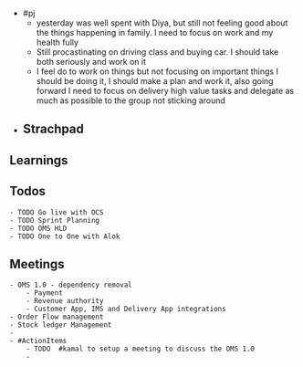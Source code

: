 - #pj
	- yesterday was well spent with Diya, but still not feeling good about the things happening in family. I need to focus on work and my health fully
	- Still procastinating  on driving class and buying car. I should take both seriously and work on it
	- I feel do to work on things but not focusing on important things I should be doing it, I should make a plan and work it, also going forward I need to focus on delivery high value tasks and delegate as much as possible to the group not sticking around
- ## Strachpad
## Learnings
## Todos
	- TODO Go live with OCS
	- TODO Sprint Planning
	- TODO OMS HLD
	- TODO One to One with Alok
## Meetings
	- OMS 1.0 - dependency removal
		- Payment
		- Revenue authority
		- Customer App, IMS and Delivery App integrations
	- Order Flow management
	- Stock ledger Management
	-
	- #ActionItems
		- TODO  #kamal to setup a meeting to discuss the OMS 1.0
		-